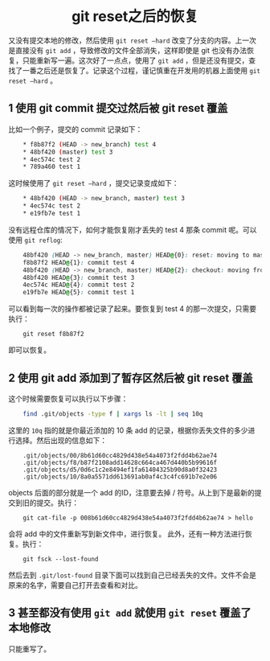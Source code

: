 <h1 align="center">git reset之后的恢复</h1>
<https://www.jianshu.com/p/5d3ad1a23298>



又没有提交本地的修改，然后使用 `git reset —hard` 改变了分支的内容。上一次是直接没有 `git add` ，导致修改的文件全部消失，这样即使是 git 也没有办法恢复，只能重新写一遍。这次好了一点点，使用了 `git add` ，但是还没有提交，查找了一番之后还是恢复了。记录这个过程，谨记慎重在开发用的机器上面使用 `git reset —hard` 。

## 1 使用 git commit 提交过然后被 git reset 覆盖

比如一个例子，提交的 commit 记录如下：

```bash
    * f8b87f2 (HEAD -> new_branch) test 4
    * 48bf420 (master) test 3
    * 4ec574c test 2
    * 789a460 test 1
```

这时候使用了 `git reset —hard` ，提交记录变成如下：

```bash
    * 48bf420 (HEAD -> new_branch, master) test 3
    * 4ec574c test 2
    * e19fb7e test 1
```

没有远程仓库的情况下，如何才能恢复刚才丢失的 test 4 那条 commit 呢。可以使用 `git reflog`:

```css
    48bf420 (HEAD -> new_branch, master) HEAD@{0}: reset: moving to master
    f8b87f2 HEAD@{1}: commit test 4
    48bf420 (HEAD -> new_branch, master) HEAD@{2}: checkout: moving from master to new_branch
    48bf420 HEAD@{3}: commit test 3
    4ec574c HEAD@{4}: commit test 2
    e19fb7e HEAD@{5}: commit test 1
```

可以看到每一次的操作都被记录了起来。要恢复到 test 4 的那一次提交，只需要执行：

```shell
    git reset f8b87f2
```

即可以恢复。



## 2 使用 git add 添加到了暂存区然后被 git reset 覆盖

这个时候需要恢复可以执行以下步骤：

```bash
    find .git/objects -type f | xargs ls -lt | seq 10q
```

这里的 `10q` 指的就是你最近添加的 10 条 add 的记录，根据你丢失文件的多少进行选择。然后出现的信息如下：

```undefined
    .git/objects/00/8b61d60cc4829d438e54a4073f2fdd4b62ae74
    .git/objects/f8/b87f2108add14628c664ca467d440b5b99616f
    .git/objects/d5/0d6c1c2e8494ef1fa61404325b90d8a0f32423
    .git/objects/10/8a0a5571dd613691ab0af4c3c4fc691b7e2e06
```

objects 后面的部分就是一个 add 的ID，注意要去掉 / 符号。从上到下是最新的提交到旧的提交。执行：

```shell
    git cat-file -p 008b61d60cc4829d438e54a4073f2fdd4b62ae74 > hello
```

会将 add 中的文件重新写到新文件中，进行恢复。
此外，还有一种方法进行恢复。执行：

```shell
    git fsck --lost-found
```

然后去到 `.git/lost-found` 目录下面可以找到自己已经丢失的文件。文件不会是原来的名字，需要自己打开去查看和对比。



## 3 甚至都没有使用 `git add` 就使用 `git reset` 覆盖了本地修改

只能重写了。

